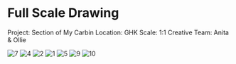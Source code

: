 # Full Scale Drawing 

Project: Section of My Carbin
Location: GHK
Scale: 1:1
Creative Team: Anita & Ollie

![7](https://user-images.githubusercontent.com/85242597/133790800-00b18e2d-bb04-4fe3-8b85-c42323185c34.jpg)
![4](https://user-images.githubusercontent.com/85242597/133790814-2cb3bcb1-770a-48ff-b050-76e6e98d221c.jpg)
![2](https://user-images.githubusercontent.com/85242597/133790823-82e33c90-65b0-4cb1-bf16-bbdbd22cf6eb.jpg)
![1](https://user-images.githubusercontent.com/85242597/133790849-0be33d35-c9e5-4728-8f8c-2660b9f518e6.jpg)
![5](https://user-images.githubusercontent.com/85242597/133790861-5ad2a43c-6326-4284-bf29-a90ca530b173.jpg)
![9](https://user-images.githubusercontent.com/85242597/133790874-4720e78b-edd6-4f50-a4c5-bbf654673a34.jpg)
![10](https://user-images.githubusercontent.com/85242597/133790892-36e79d6f-d952-40c4-ada3-34cc7ef94384.jpg)


